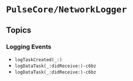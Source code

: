 # ``PulseCore/NetworkLogger``

## Topics

### Logging Events

- ``logTaskCreated(_:)``
- ``logDataTask(_:didReceive:)-c6bz``
- ``logDataTask(_:didReceive:)-c6bz``
